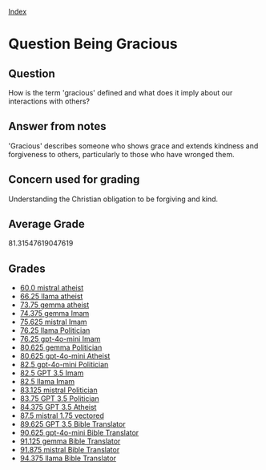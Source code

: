 
[Index](../../index.md)
# Question Being Gracious
## Question
How is the term 'gracious' defined and what does it imply about our interactions with others?

## Answer from notes
'Gracious' describes someone who shows grace and extends kindness and forgiveness to others, particularly to those who have wronged them.

## Concern used for grading
Understanding the Christian obligation to be forgiving and kind.

## Average Grade
81.31547619047619

## Grades
 * [60.0 mistral atheist](../answers/mistral_atheist/Being_Gracious.md)
 * [66.25 llama atheist](../answers/llama_atheist/Being_Gracious.md)
 * [73.75 gemma atheist](../answers/gemma_atheist/Being_Gracious.md)
 * [74.375 gemma Imam](../answers/gemma_Imam/Being_Gracious.md)
 * [75.625 mistral Imam](../answers/mistral_Imam/Being_Gracious.md)
 * [76.25 llama Politician](../answers/llama_Politician/Being_Gracious.md)
 * [76.25 gpt-4o-mini Imam](../answers/gpt-4o-mini_Imam/Being_Gracious.md)
 * [80.625 gemma Politician](../answers/gemma_Politician/Being_Gracious.md)
 * [80.625 gpt-4o-mini Atheist](../answers/gpt-4o-mini_Atheist/Being_Gracious.md)
 * [82.5 gpt-4o-mini Politician](../answers/gpt-4o-mini_Politician/Being_Gracious.md)
 * [82.5 GPT 3.5 Imam](../answers/GPT_3.5_Imam/Being_Gracious.md)
 * [82.5 llama Imam](../answers/llama_Imam/Being_Gracious.md)
 * [83.125 mistral Politician](../answers/mistral_Politician/Being_Gracious.md)
 * [83.75 GPT 3.5 Politician](../answers/GPT_3.5_Politician/Being_Gracious.md)
 * [84.375 GPT 3.5 Atheist](../answers/GPT_3.5_Atheist/Being_Gracious.md)
 * [87.5 mistral 1.75 vectored](../answers/mistral_1.75_vectored/Being_Gracious.md)
 * [89.625 GPT 3.5 Bible Translator](../answers/GPT_3.5_Bible_Translator/Being_Gracious.md)
 * [90.625 gpt-4o-mini Bible Translator](../answers/gpt-4o-mini_Bible_Translator/Being_Gracious.md)
 * [91.125 gemma Bible Translator](../answers/gemma_Bible_Translator/Being_Gracious.md)
 * [91.875 mistral Bible Translator](../answers/mistral_Bible_Translator/Being_Gracious.md)
 * [94.375 llama Bible Translator](../answers/llama_Bible_Translator/Being_Gracious.md)
